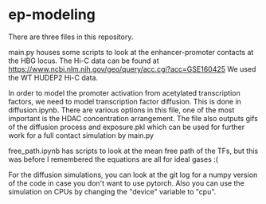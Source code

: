 # ep-modeling

There are three files in this repository.

main.py houses some scripts to look at the enhancer-promoter contacts at the HBG locus.
The Hi-C data can be found at https://www.ncbi.nlm.nih.gov/geo/query/acc.cgi?acc=GSE160425
We used the WT HUDEP2 Hi-C data.

In order to model the promoter activation from acetylated transcription factors, we need to model transcription factor diffusion.
This is done in diffusion.ipynb. There are various options in this file, one of the most important is the HDAC concentration arrangement.
The file also outputs gifs of the diffusion process and exposure.pkl which can be used for further work for a full contact simulation by main.py

free_path.ipynb has scripts to look at the mean free path of the TFs, but this was before I remembered the equations are all for ideal gases :(

For the diffusion simulations, you can look at the git log for a numpy version of the code in case you don't want to use pytorch.
Also you can use the simulation on CPUs by changing the "device" variable to "cpu".
